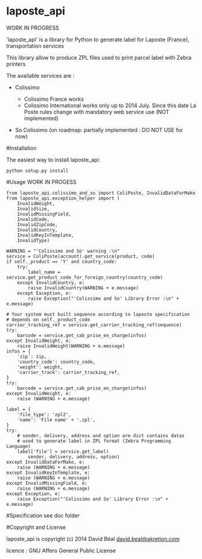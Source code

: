 laposte_api
===========

WORK IN PROGRESS

'laposte_api' is a library for Python to generate label for Laposte (France), transportation services

This library allow to produce ZPL files used to print parcel label with Zebra printers

The available services are :
- Colissimo

    * Colissimo France works
    * Colissimo International works only up to 2014 July. Since this date La Poste rules change with mandatory web service use (NOT implemented)
- So Colissimo (on roadmap: partially implemented : DO NOT USE for now)


#Installation

The easiest way to install laposte_api:

    python setup.py install

#Usage
    WORK IN PROGESS

    from laposte_api.colissimo_and_so import ColiPoste, InvalidDataForMako
    from laposte_api.exception_helper import (
        InvalidWeight,
        InvalidSize,
        InvalidMissingField,
        InvalidCode,
        InvalidZipCode,
        InvalidCountry,
        InvalidKeyInTemplate,
        InvalidType)

    WARNING = "'Colissimo and So' warning :\n"
    service = ColiPoste(account).get_service(product, code)
    if self._product == 'Y' and country_code:
        try:
            label_name = service.get_product_code_for_foreign_country(country_code)
        except InvalidCountry, e:
            raise InvalidCountry(WARNING + e.message)
        except Exception, e:
            raise Exception("'Colissimo and So' Library Error :\n" + e.message)

    # Your system must built sequence according to laposte specification
    # depends on self._product_code
    carrier_tracking_ref = service.get_carrier_tracking_ref(sequence)
    try:
        barcode = service.get_cab_prise_en_charge(infos)
    except InvalidWeight, e:
        raise InvalidWeight(WARNING + e.message)
    infos = {
        'zip': zip,
        'country_code': country_code,
        'weight': weight,
        'carrier_track': carrier_tracking_ref,
    }
    try:
        barcode = service.get_cab_prise_en_charge(infos)
    except InvalidWeight, e:
        raise (WARNING + e.message)

    label = {
        'file_type': 'zpl2',
        'name': 'File name' + '.zpl',
    }
    try:
        # sender, delivery, address and option are dict contains datas
        # used to generate label in ZPL format (Zebra Programming Language)
        label['file'] = service.get_label(
            sender, delivery, address, option)
    except InvalidDataForMako, e:
        raise (WARNING + e.message)
    except InvalidKeyInTemplate, e:
        raise (WARNING + e.message)
    except InvalidMissingField, e:
        raise (WARNING + e.message)
    except Exception, e:
        raise Exception("'Colissimo and So' Library Error :\n" + e.message)


#Specification
see doc folder


#Copyright and License

laposte_api is copyright (c) 2014 David Béal <david.beal@akretion.com>

licence : GNU Affero General Public License
